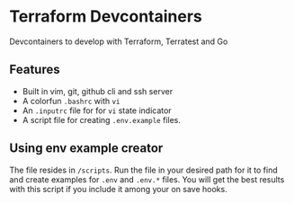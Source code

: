 # Terraform Devcontainers

Devcontainers to develop with Terraform, Terratest and Go

## Features

- Built in vim, git, github cli and ssh server
- A colorfun `.bashrc` with `vi` 
- An `.inputrc` file for for `vi` state indicator
- A script file for creating `.env.example` files.

## Using env example creator

The file resides in `/scripts`. Run the file in your desired path for it to find and create examples for `.env` and `.env.*` files. You will get the best results with this script if you include it among your on save hooks.
